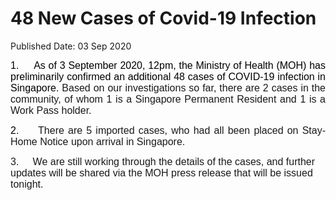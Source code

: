 <html>
    <meta http-equiv="Content-Type" content="text/html; charset=utf-8"/>
    <meta charset="utf-8"/>
    <title>48 New Cases of Covid-19 Infection</title>
    <body><h1>48 New Cases of Covid-19 Infection</h1>
    <p>Published Date: 03 Sep 2020</p> <p style="text-align: justify;"><span style="font-family: Arial;"><span><span><span style="color: black; font-size: 12pt;">1.&nbsp; &nbsp; &nbsp;As of 3 September 2020, 12pm, the Ministry of Health (MOH) has preliminarily confirmed an additional 48 cases of COVID-19 infection in Singapore</span></span></span></span><span style="font-family: Arial;"><span><span><span style="color: black; font-size: 12pt;">. </span></span></span></span><span style="font-family: Arial;"><span><span style="font-size: 12pt;">Based on our investigations so far, there are 2 cases in the community, </span></span></span><span style="font-family: Arial;"><span><span style="font-size: 12pt;">of whom 1 is a Singapore Permanent Resident and 1 is a Work Pass holder</span></span></span><span style="font-family: Arial;"><span><span style="font-size: 12pt;">. </span></span></span></p> <p style="text-align: justify;"><span style="font-family: Arial;"><span><span style="color: black; font-size: 12pt;">2.&nbsp; &nbsp; &nbsp;</span></span></span><span style="text-align: left; font-family: Arial;"><span style="font-size: 12pt;">There are 5 imported cases, who had all been placed on Stay-Home Notice upon arrival in Singapore</span></span><span style="text-align: left; font-family: Arial;"><span style="font-size: 12pt;">.</span></span></p><p><span style="font-family: Arial;"><span style="font-size: 12pt;">3.&nbsp; &nbsp; &nbsp;</span></span><span style="font-size: 12pt; font-family: Arial;">We are still working through the details of the cases, and further updates will be shared via the MOH press release that will be issued tonight.</span></p></body>
</html>